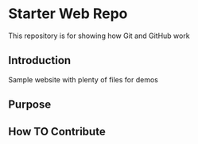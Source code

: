 # Starter Web Repo

This repository is for showing how Git and GitHub work

## Introduction

Sample website with plenty of files for demos

## Purpose


## How TO Contribute
